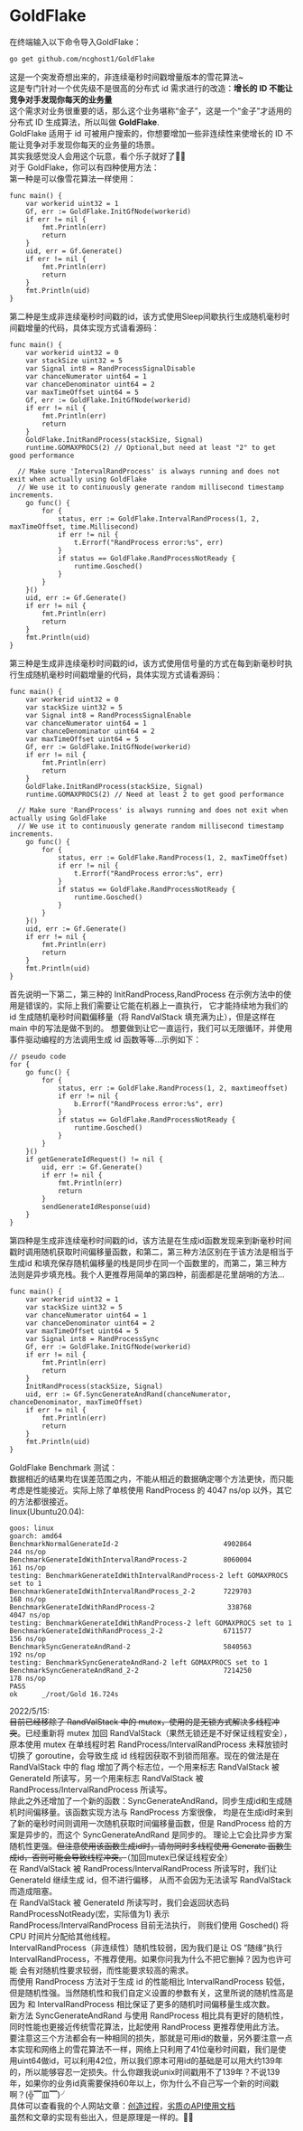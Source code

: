 # GoldFlake
在终端输入以下命令导入GoldFlake：
```
go get github.com/ncghost1/GoldFlake
```
这是一个突发奇想出来的，非连续毫秒时间戳增量版本的雪花算法~<br>
这是专门针对一个优先级不是很高的分布式 id 需求进行的改造：**增长的 ID 不能让竞争对手发现你每天的业务量**<br>
这个需求对业务很重要的话，那么这个业务堪称“金子”，这是一个“金子”才适用的分布式 ID 生成算法，所以叫做 **GoldFlake**.<br>
GoldFlake 适用于 id 可被用户搜索的，你想要增加一些非连续性来使增长的 ID 不能让竞争对手发现你每天的业务量的场景。<br>
其实我感觉没人会用这个玩意，看个乐子就好了🤣🤣<br>
对于 GoldFlake，你可以有四种使用方法：<br>
第一种是可以像雪花算法一样使用：
```
func main() {
	var workerid uint32 = 1
	Gf, err := GoldFlake.InitGfNode(workerid)
	if err != nil {
		fmt.Println(err)
		return
	}
	uid, err = Gf.Generate()
	if err != nil {
		fmt.Println(err)
		return
	}
	fmt.Println(uid)
}
```
第二种是生成非连续毫秒时间戳的id，该方式使用Sleep间歇执行生成随机毫秒时间戳增量的代码，具体实现方式请看源码：
```
func main() {
	var workerid uint32 = 0
	var stackSize uint32 = 5
	var Signal int8 = RandProcessSignalDisable
	var chanceNumerator uint64 = 1
	var chanceDenominator uint64 = 2
	var maxTimeOffset uint64 = 5
	Gf, err := GoldFlake.InitGfNode(workerid)
	if err != nil {
		fmt.Println(err)
		return
	}
	GoldFlake.InitRandProcess(stackSize, Signal)
	runtime.GOMAXPROCS(2) // Optional,but need at least "2" to get good performance
  
  // Make sure 'IntervalRandProcess' is always running and does not exit when actually using GoldFlake
  // We use it to continuously generate random millisecond timestamp increments.
	go func() {
		for {
			status, err := GoldFlake.IntervalRandProcess(1, 2, maxTimeOffset, time.Millisecond)
			if err != nil {
				t.Errorf("RandProcess error:%s", err)
			}
			if status == GoldFlake.RandProcessNotReady {
				runtime.Gosched()
			}
		}
	}()
	uid, err := Gf.Generate()
	if err != nil {
		fmt.Println(err)
		return
	}
	fmt.Println(uid)
}
```
第三种是生成非连续毫秒时间戳的id，该方式使用信号量的方式在每到新毫秒时执行生成随机毫秒时间戳增量的代码，具体实现方式请看源码：
```
func main() {
	var workerid uint32 = 0
	var stackSize uint32 = 5
	var Signal int8 = RandProcessSignalEnable
	var chanceNumerator uint64 = 1
	var chanceDenominator uint64 = 2
	var maxTimeOffset uint64 = 5
	Gf, err := GoldFlake.InitGfNode(workerid)
	if err != nil {
		fmt.Println(err)
		return
	}
	GoldFlake.InitRandProcess(stackSize, Signal)
	runtime.GOMAXPROCS(2) // Need at least 2 to get good performance
  
  // Make sure 'RandProcess' is always running and does not exit when actually using GoldFlake
  // We use it to continuously generate random millisecond timestamp increments.
	go func() {
		for {
			status, err := GoldFlake.RandProcess(1, 2, maxTimeOffset)
			if err != nil {
				t.Errorf("RandProcess error:%s", err)
			}
			if status == GoldFlake.RandProcessNotReady {
				runtime.Gosched()
			}
		}
	}()
	uid, err := Gf.Generate()
	if err != nil {
		fmt.Println(err)
		return
	}
	fmt.Println(uid)
}
```
首先说明一下第二，第三种的 InitRandProcess,RandProcess 在示例方法中的使用是错误的，实际上我们需要让它能在机器上一直执行，
它才能持续地为我们的 id 生成随机毫秒时间戳偏移量（将 RandValStack 填充满为止），但是这样在 main 中的写法是做不到的。
想要做到让它一直运行，我们可以无限循环，并使用事件驱动编程的方法调用生成 id 函数等等...示例如下：<br>
```
// pseudo code
for {
	go func() {
		for {
			status, err := GoldFlake.RandProcess(1, 2, maxtimeoffset)
			if err != nil {
				b.Errorf("RandProcess error:%s", err)
			}
			if status == GoldFlake.RandProcessNotReady {
				runtime.Gosched()
			}
		}
	}()
	if getGenerateIdRequest() != nil {
		uid, err := Gf.Generate()
		if err != nil {
			fmt.Println(err)
			return
		}
		sendGenerateIdResponse(uid)
	}
}
```
第四种是生成非连续毫秒时间戳的id，该方法是在生成id函数发现来到新毫秒时间戳时调用随机获取时间偏移量函数，和第二，第三种方法区别在于该方法是相当于生成id
和填充保存随机偏移量的栈是同步在同一个函数里的，而第二，第三种方法则是异步填充栈。我个人更推荐用简单的第四种，前面都是花里胡哨的方法...<br>
```
func main() {
	var workerid uint32 = 1
	var stackSize uint32 = 5
	var chanceNumerator uint64 = 1
	var chanceDenominator uint64 = 2
	var maxTimeOffset uint64 = 5
	var Signal int8 = RandProcessSync
	Gf, err := GoldFlake.InitGfNode(workerid)
	if err != nil {
		fmt.Println(err)
		return
	}
	InitRandProcess(stackSize, Signal)
    uid, err := Gf.SyncGenerateAndRand(chanceNumerator, chanceDenominator, maxTimeOffset)
	if err != nil {
		fmt.Println(err)
		return
	}
	fmt.Println(uid)
}
```
GoldFlake Benchmark 测试：<br>
数据相近的结果均在误差范围之内，不能从相近的数据确定哪个方法更快，而只能考虑是性能接近。实际上除了单核使用 RandProcess 的 4047 ns/op 以外，其它的方法都很接近。<br>
linux(Ubuntu20.04):
```
goos: linux
goarch: amd64
BenchmarkNormalGenerateId-2                      	 4902864	       244 ns/op
BenchmarkGenerateIdWithIntervalRandProcess-2     	 8060004	       161 ns/op
testing: BenchmarkGenerateIdWithIntervalRandProcess-2 left GOMAXPROCS set to 1
BenchmarkGenerateIdWithIntervalRandProcess_2-2   	 7229703	       168 ns/op
BenchmarkGenerateIdWithRandProcess-2             	  338768	      4047 ns/op
testing: BenchmarkGenerateIdWithRandProcess-2 left GOMAXPROCS set to 1
BenchmarkGenerateIdWithRandProcess_2-2           	 6711577	       156 ns/op
BenchmarkSyncGenerateAndRand-2                   	 5840563	       192 ns/op
testing: BenchmarkSyncGenerateAndRand-2 left GOMAXPROCS set to 1
BenchmarkSyncGenerateAndRand_2-2                 	 7214250	       178 ns/op
PASS
ok  	_/root/Gold	16.724s
```
2022/5/15:<br>
~~目前已经移除了 RandValStack 中的 mutex，使用的是无锁方式解决多线程冲突~~。已经重新将 mutex 加回 RandValStack（果然无锁还是不好保证线程安全），
原本使用 mutex 在单线程时若 RandProcess/IntervalRandProcess
未释放锁时切换了 goroutine，会导致生成 id 线程因获取不到锁而阻塞。现在的做法是在 RandValStack 中的 flag 增加了两个标志位，一个用来标志
RandValStack 被 GenerateId 所读写，另一个用来标志 RandValStack 被 RandProcess/IntervalRandProcess 所读写。<br>
除此之外还增加了一个新的函数：SyncGenerateAndRand，同步生成id和生成随机时间偏移量。该函数实现方法与 RandProcess 方案很像，
均是在生成id时来到了新的毫秒时间则调用一次随机获取时间偏移量函数，但是 RandProcess 给的方案是异步的，而这个 SyncGenerateAndRand 是同步的。
理论上它会比异步方案随机性更强。~~但注意使用该函数生成id时，请勿同时多线程使用 Generate 函数生成id，否则可能会导致线程冲突。~~（加回mutex已保证线程安全）<br>
在 RandValStack 被 RandProcess/IntervalRandProcess 所读写时，我们让 GenerateId 继续生成 id，但不进行偏移，
从而不会因为无法读写 RandValStack 而造成阻塞。<br>
在 RandValStack 被 GenerateId 所读写时，我们会返回状态码 RandProcessNotReady(宏，实际值为1) 表示 RandProcess/IntervalRandProcess 目前无法执行，
则我们使用 Gosched() 将 CPU 时间片分配给其他线程。<br>
IntervalRandProcess（非连续性）随机性较弱，因为我们是让 OS ”随缘“执行 IntervalRandProcess，不推荐使用。如果你问我为什么不把它删掉？因为也许可能
会有对随机性要求较弱，而性能要求较高的需求。<br>
而使用 RandProcess 方法对于生成 id 的性能相比 IntervalRandProcess 较低，但是随机性强。当然随机性和我们自定义设置的参数有关，这里所说的随机性高是因为
和 IntervalRandProcess 相比保证了更多的随机时间偏移量生成次数。<br>
新方法 SyncGenerateAndRand 与使用 RandProcess 相比具有更好的随机性，同时性能也更接近传统雪花算法，比起使用 RandProcess 更推荐使用此方法。<br>
要注意这三个方法都会有一种相同的损失，那就是可用id的数量，另外要注意一点本实现和网络上的雪花算法不一样，网络上只利用了41位毫秒时间戳，我们是使用uint64做id，可以利用42位，所以我们原本可用id的基础是可以用大约139年的，所以能够容忍一定损失。什么你跟我说unix时间戳用不了139年？不说139年，如果你的业务id真需要保持60年以上，你为什么不自己写一个新的时间戳啊？(╬▔皿▔)╯<br>
具体可以查看我的个人网站文章：[创造过程](https://www.eririspace.cn/2022/05/12/GoldFlake/)，[劣质のAPI使用文档](https://www.eririspace.cn/2022/05/15/GoldFlake_2/)<br>
虽然和文章的实现有些出入，但是原理是一样的。🍭🍭

